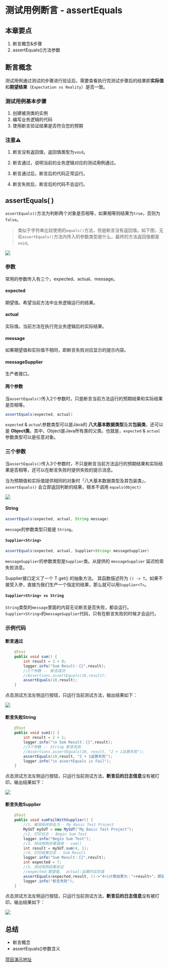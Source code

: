 # 测试用例断言 - assertEquals
## 本章要点
1. 断言概念&步骤
1. assertEquals()方法参数


## 断言概念

测试用例通过测试的步骤进行验证后，需要查看执行完测试步骤后的结果即**实际值**和**期望结果**（`Expectation vs Reality`）是否一致。

### 测试用例基本步骤

1. 创建被测类的实例
2. 编写业务逻辑的代码       
3. 使用断言验证结果是否符合您的预期


### 注意⚠️

1. 断言没有返回值，返回值类型为`void`。
   
2. 断言通过，说明当前的业务逻辑对应的测试用例通过。
   
3. 断言通过后，断言后的代码正常运行。

4. 断言失败后，断言后的代码不会运行。



## assertEquals( )

`assertEquals()`方法为判断两个对象是否相等，如果相等则结果为`true`，否则为`false`。
>类似于字符串比较使用的`equals()`方法，但是断言没有返回值。如下图，无论`assertEquals()`方法内传入的参数类型是什么，最终的方法返回值都是`void`。

![](https://cdn.jsdelivr.net/gh/TesterDevSoul/pic/manual/20230104154120.png)


### 参数

常用的参数传入有三个，expected、actual、message。

#### expected
期望值。希望当前方法中业务逻辑运行的结果。

#### actual
实际值。当前方法在执行完业务逻辑后的实际结果。

#### message
如果期望值和实际值不相同，即断言失败对应显示的提示内容。

#### messageSupplier
生产者接口。



#### 两个参数

当`assertEquals()`传入2个参数时，只是断言当前方法运行的预期结果和实际结果是否相等。

```java
assertEquals(expected, actual)
```
`expected` & `actual`参数类型可以是Java的 **八大基本数据类型**及其**包装类**，还可以是 **Object类**。其中，Object是Java所有类的父类。也就是，`expected` & `actual`参数类型可以是任意对象。


### 三个参数

当`assertEquals()`传入3个参数时，不只是断言当前方法运行的预期结果和实际结果是否相等，还可以在断言失败时提供失败的提示消息。

当为预期值和实际值提供相同的对象时「八大基本数据类型及其包装类」， `assertEquals()` 会立即返回判断的结果，根本不调用 `equals(Object)`

![](https://cdn.jsdelivr.net/gh/TesterDevSoul/pic/manual/20230223161036.png)

#### String
```java
assertEquals(expected, actual, String message)
```
`message`的参数类型只能是 `String`。

#### `Supplier<String>`
```java
assertEquals(expected, actual, Supplier<String> messageSupplier)
```
`messageSupplier`的参数类型是`Supplier`类。从提供的 `messageSupplier` 延迟检索失败消息。

Supplier接口定义了一个 T get() 的抽象方法。
其函数描述符为 `() -> T`。如果不接受入参，直接为我们生产一个指定的结果，那么就可以用`Supplier<T>`。


#### `Supplier<String> vs String`

`String`类型的`message`里面的内容无论断言是否失败，都会运行。`Supplier<String>`的`messageSupplier`代码，只有在断言失败的时候才会运行。
### 示例代码
#### 断言通过
```java
    @Test
    public void sum() {
        int result = 2 + 8;
        logger.info("Sum Result：{}",result);
        //2个参数 -- 断言成功
        //Assertions.assertEquals(10,result);
        assertEquals(10,result);
    }
```

点击测试方法左侧运行按钮，只运行当前测试方法，输出结果如下：

![](https://cdn.jsdelivr.net/gh/TesterDevSoul/pic/manual/20230223162848.png)


#### 断言失败String
```java
    @Test
    public void sum1() {
        int result = 2 + 1;
        logger.info("\n Sum Result：{}",result);
        //3个参数 -- String 断言失败
        //Assertions.assertEquals(10, result, "2 + 1运算失败");
        assertEquals(10,result, "2 + 1运算失败");
        logger.info("\n assertEquals is Fail");
    }
```

点击测试方法左侧运行按钮，只运行当前测试方法，**断言后的日志信息**没有被打印，输出结果如下：

![](https://cdn.jsdelivr.net/gh/TesterDevSoul/pic/manual/1677141325076.png)

#### 断言失败Supplier


```java
    @Test
    public void sumFailWithSupplier() {
        //1、被测系统命名为 - My Basic Test Project
        MySUT mySUT = new MySUT("My Basic Test Project");
        //2、打印日志 - Begin Sum Test
        logger.info("Begin Sum Test");
        //3、测试用例步骤调用 - sum()
        int result = mySUT.sum(4, 1);
        //4、打印结果日志 - Sum Result
        logger.info("Sum Result：{}",result);
        int expected = 7;
        //5、测试用例结果验证
        //expected:期望值,  actual:运算的实际值
        assertEquals(expected,result, ()->"4+1计算结果为："+result+"，期望结果为："+expected);
        logger.info("断言失败");
    }
```

点击测试方法左侧运行按钮，只运行当前测试方法，**断言后的日志信息**没有被打印，输出结果如下：

![](https://cdn.jsdelivr.net/gh/TesterDevSoul/pic/manual/20230223163842.png)

## 总结
- 断言概念
- assertEquals()参数含义


[项目演示地址](https://github.com/TesterDevSoul/Tutorials/blob/master/junit5-modules/junit5-basic/src/test/java/top/testeru/basic/An_01AssertEquals_Test.java)